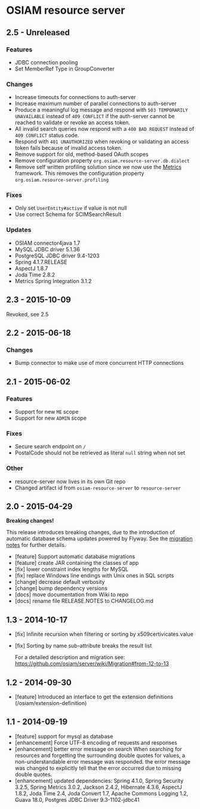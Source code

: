 # OSIAM resource server

## 2.5 - Unreleased

### Features

- JDBC connection pooling
- Set MemberRef Type in GroupConverter

### Changes

- Increase timeouts for connections to auth-server
- Increase maximum number of parallel connections to auth-server
- Produce a meaningful log message and respond with `503 TEMPORARILY UNAVAILABLE`
  instead of `409 CONFLICT` if the auth-server cannot be reached to validate or
  revoke an access token.
- All invalid search queries now respond with a `400 BAD REQUEST` instead of
  `409 CONFLICT` status code.
- Respond with `401 UNAUTHORIZED` when revoking or validating an access token
  fails because of invalid access token.
- Remove support for old, method-based OAuth scopes
- Remove configuration property `org.osiam.resource-server.db.dialect`
- Remove self written profiling solution since we now use the [Metrics](https://github.com/dropwizard/metrics)
  framework. This removes the configuration property `org.osiam.resource-server.profiling`

### Fixes

- Only set `UserEntity#active` if value is not null
- Use correct Schema for SCIMSearchResult

### Updates

- OSIAM connector4java 1.7
- MySQL JDBC driver 5.1.36
- PostgreSQL JDBC driver 9.4-1203
- Spring 4.1.7.RELEASE
- AspectJ 1.8.7
- Joda Time 2.8.2
- Metrics Spring Integration 3.1.2

## 2.3 - 2015-10-09

Revoked, see 2.5

## 2.2 - 2015-06-18

### Changes

- Bump connector to make use of more concurrent HTTP connections

## 2.1 - 2015-06-02

### Features

- Support for new `ME` scope
- Support for new `ADMIN` scope

### Fixes

- Secure search endpoint on `/`
- PostalCode should not be retrieved as literal `null` string when not set

### Other

- resource-server now lives in its own Git repo
- Changed artifact id from `osiam-resource-server` to `resource-server`

## 2.0 - 2015-04-29

**Breaking changes!**

This release introduces breaking changes, due to the introduction of automatic
database schema updates powered by Flyway. See the
[migration notes](docs/Migration.md#from-13x-to-20) for further details.

- [feature] Support automatic database migrations
- [feature] create JAR containing the classes of app
- [fix] lower constraint index lengths for MySQL
- [fix] replace Windows line endings with Unix ones in SQL scripts
- [change] decrease default verbosity
- [change] bump dependency versions
- [docs] move documentation from Wiki to repo
- [docs] rename file RELEASE.NOTES to CHANGELOG.md

## 1.3 - 2014-10-17

- [fix] Infinite recursion when filtering or sorting by x509certivicates.value
- [fix] Sorting by name sub-attribute breaks the result list

    For a detailed description and migration see:
    https://github.com/osiam/server/wiki/Migration#from-12-to-13

## 1.2 - 2014-09-30

- [feature] Introduced an interface to get the extension definitions (/osiam/extension-definition)

## 1.1 - 2014-09-19

- [feature] support for mysql as database
- [enhancement] Force UTF-8 encoding of requests and responses
- [enhancement] better error message on search
  When searching for resources and forgetting the surrounding double quotes for
  values, a non-understandable error message was responded. the error message
  was changed to explicitly tell that the error occurred due to missing
  double quotes.
- [enhancement] updated dependencies: Spring 4.1.0, Spring Security 3.2.5,
  Spring Metrics 3.0.2, Jackson 2.4.2, Hibernate 4.3.6, AspectJ 1.8.2,
  Joda Time 2.4, Joda Convert 1.7, Apache Commons Logging 1.2, Guava 18.0,
  Postgres JDBC Driver 9.3-1102-jdbc41

